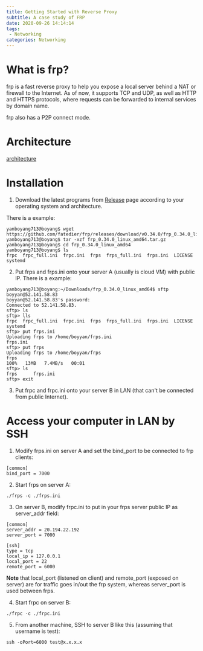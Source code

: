 ```yaml
---
title: Getting Started with Reverse Proxy
subtitle: A case study of FRP
date: 2020-09-26 14:14:14
tags:
 - Networking
categories: Networking
---
```

# What is frp?
frp is a fast reverse proxy to help you expose a local server behind a NAT or firewall to the Internet. As of now, it supports TCP and UDP, as well as HTTP and HTTPS protocols, where requests can be forwarded to internal services by domain name.

frp also has a P2P connect mode.

# Architecture
[architecture](https://github.com/fatedier/frp/blob/dev/doc/pic/architecture.png)

# Installation
1. Download the latest programs from [Release](https://github.com/fatedier/frp/releases) page according to your operating system and architecture.

There is a example:
```console
yanboyang713@boyang$ wget https://github.com/fatedier/frp/releases/download/v0.34.0/frp_0.34.0_linux_amd64.tar.gz
yanboyang713@boyang$ tar -xzf frp_0.34.0_linux_amd64.tar.gz
yanboyang713@boyang$ cd frp_0.34.0_linux_amd64
yanboyang713@boyang$ ls
frpc  frpc_full.ini  frpc.ini  frps  frps_full.ini  frps.ini  LICENSE  systemd
```
2. Put frps and frps.ini onto your server A (usually is cloud VM) with public IP.
There is a example:
```console
yanboyang713@boyang:~/Downloads/frp_0.34.0_linux_amd64$ sftp boyyan@52.141.58.83
boyyan@52.141.58.83's password: 
Connected to 52.141.58.83.
sftp> ls
sftp> lls
frpc  frpc_full.ini  frpc.ini  frps  frps_full.ini  frps.ini  LICENSE  systemd
sftp> put frps.ini
Uploading frps to /home/boyyan/frps.ini
frps.ini  
sftp> put frps
Uploading frps to /home/boyyan/frps
frps                                                               100%   13MB   7.4MB/s   00:01    
sftp> ls
frps      frps.ini  
sftp> exit
```
3. Put frpc and frpc.ini onto your server B in LAN (that can't be connected from public Internet).

# Access your computer in LAN by SSH
1. Modify frps.ini on server A and set the bind_port to be connected to frp clients:
```
[common]
bind_port = 7000
```
2. Start frps on server A:
```console
./frps -c ./frps.ini
```
3. On server B, modify frpc.ini to put in your frps server public IP as server_addr field:
```
[common]
server_addr = 20.194.22.192
server_port = 7000

[ssh]
type = tcp
local_ip = 127.0.0.1
local_port = 22
remote_port = 6000
```
**Note** that local_port (listened on client) and remote_port (exposed on server) are for traffic goes in/out the frp system, whereas server_port is used between frps.

4. Start frpc on server B:
```
./frpc -c ./frpc.ini
```
5. From another machine, SSH to server B like this (assuming that username is test):
```console
ssh -oPort=6000 test@x.x.x.x
```

